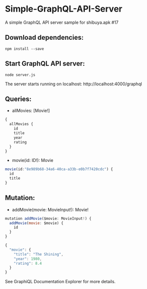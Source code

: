 # Simple-GraphQL-API-Server
A simple GraphQL API server sample for shibuya.apk #17

## Download dependencies:
```text
npm install --save
```

## Start GraphQL API server:
```text
node server.js
```
The server starts running on localhost: http://localhost:4000/graphql

## Queries:
- allMovies: [Movie!]
```javascript
{
  allMovies {
    id
    title
    year
    rating
  }
}
```
- movie(id: ID!): Movie
```javascript
movie(id:"8e989b68-34a6-40ca-a33b-e0b7f7420cdc") {
  id
  title
}
```
## Mutation:
- addMovie(movie: MovieInput!): Movie!
```javascript
mutation addMovie($movie: MovieInput!) {
  addMovie(movie: $movie) {
    id
  }
}

{
  "movie": {
    "title": "The Shining",
    "year": 1980,
    "rating": 8.4
  }
}
```
See GraphiQL Documentation Explorer for more details.